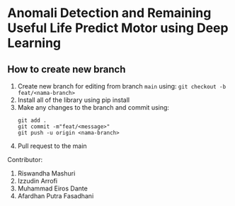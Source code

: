 # Anomali Detection and Remaining Useful Life Predict Motor using Deep Learning
<description>

## How to create new branch
1. Create new branch for editing from branch `main` using: `git checkout -b feat/<nama-branch>`
3. Install all of the library using pip install <library>
4. Make any changes to the branch and commit using:
   ```
   git add .
   git commit -m"feat/<message>"
   git push -u origin <nama-branch>
   ```
5. Pull request to the main

Contributor:
1. Riswandha Mashuri
2. Izzudin Arrofi
3. Muhammad Eiros Dante
4. Afardhan Putra Fasadhani
